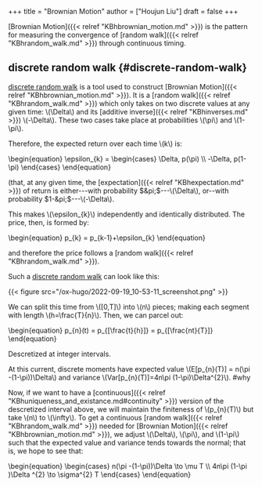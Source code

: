 +++
title = "Brownian Motion"
author = ["Houjun Liu"]
draft = false
+++

[Brownian Motion]({{< relref "KBhbrownian_motion.md" >}}) is the pattern for measuring the convergence of [random walk]({{< relref "KBhrandom_walk.md" >}}) through continuous timing.


## discrete random walk {#discrete-random-walk}

[discrete random walk](#discrete-random-walk) is a tool used to construct [Brownian Motion]({{< relref "KBhbrownian_motion.md" >}}). It is a [random walk]({{< relref "KBhrandom_walk.md" >}}) which only takes on two discrete values at any given time: \\(\Delta\\) and its [additive inverse]({{< relref "KBhinverses.md" >}}) \\(-\Delta\\). These two cases take place at probabilities \\(\pi\\) and \\(1-\pi\\).

Therefore, the expected return over each time \\(k\\) is:

\begin{equation}
\epsilon\_{k} = \begin{cases}
\Delta, p(\pi) \\\\
-\Delta, p(1-\pi)
\end{cases}
\end{equation}

(that, at any given time, the [expectation]({{< relref "KBhexpectation.md" >}}) of return is either---with probability $&pi;$---\\(\Delta\\), or--with probability $1-&pi;$---\\(-\Delta\\).

This makes \\(\epsilon\_{k}\\) independently and identically distributed. The price, then, is formed by:

\begin{equation}
p\_{k} = p\_{k-1}+\epsilon\_{k}
\end{equation}

and therefore the price follows a [random walk]({{< relref "KBhrandom_walk.md" >}}).

Such a [discrete random walk](#discrete-random-walk) can look like this:

{{< figure src="/ox-hugo/2022-09-19_10-53-11_screenshot.png" >}}

We can split this time from \\([0,T]\\) into \\(n\\) pieces; making each segment with length \\(h=\frac{T}{n}\\). Then, we can parcel out:

\begin{equation}
p\_{n}(t) = p\_{[\frac{t}{h}]} = p\_{[\frac{nt}{T}]}
\end{equation}

Descretized at integer intervals.

At this current, discrete moments have expected value \\(E[p\_{n}(T)] = n(\pi -(1-\pi))\Delta\\) and variance \\(Var[p\_{n}(T)]=4n\pi (1-\pi)\Delta^{2}\\). #why

Now, if we want to have a [continuous]({{< relref "KBhuniqueness_and_existance.md#continuity" >}}) version of the descretized interval above, we will maintain the finiteness of \\(p\_{n}(T)\\) but take \\(n\\) to \\(\infty\\). To get a continuous [random walk]({{< relref "KBhrandom_walk.md" >}}) needed for [Brownian Motion]({{< relref "KBhbrownian_motion.md" >}}), we adjust \\(\Delta\\), \\(\pi\\), and \\(1-\pi\\) such that the expected value and variance tends towards the normal; that is, we hope to see that:

\begin{equation}
\begin{cases}
n(\pi -(1-\pi))\Delta \to \mu T \\\\
4n\pi (1-\pi )\Delta ^{2} \to \sigma^{2} T
\end{cases}
\end{equation}